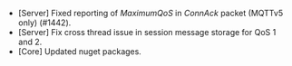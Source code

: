 * [Server] Fixed reporting of _MaximumQoS_ in _ConnAck_ packet (MQTTv5 only) (#1442).
* [Server] Fix cross thread issue in session message storage for QoS 1 and 2.
* [Core] Updated nuget packages.
